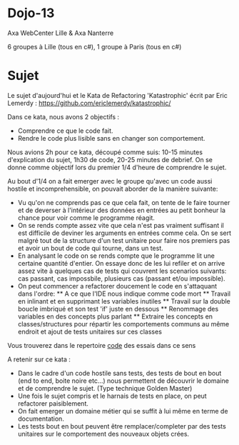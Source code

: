 # Dojo-13

Axa WebCenter Lille & Axa Nanterre

6 groupes à Lille (tous en c#), 1 groupe à Paris (tous en c#)

# Sujet
Le sujet d'aujourd'hui et le Kata de Refactoring 'Katastrophic' écrit par Eric Lemerdy : https://github.com/ericlemerdy/katastrophic/

Dans ce kata, nous avons 2 objectifs :
  * Comprendre ce que le code fait.
  * Rendre le code plus lisible sans en changer son comportement.

Nous avions 2h pour ce kata, découpé comme suis: 10-15 minutes d'explication du sujet, 1h30 de code, 20-25 minutes de debrief.
On se donne comme objectif lors du premier 1/4 d'heure de comprendre le sujet.

Au bout d'1/4 on a fait emerger avec le groupe qu'avec un code aussi hostile et incomprehensible, on pouvait aborder de la manière suivante:

* Vu qu'on ne comprends pas ce que cela fait, on tente de le faire tourner et de deverser à l'intérieur des données en entrées au petit bonheur la chance pour voir comme le programme réagit.
* On se rends compte assez vite que cela n'est pas vraiment suffisant il est difficile de deviner les arguments en entrées comme cela. On se sert malgré tout de la structure d'un test unitaire pour faire nos premiers pas et avoir un bout de code qui tourne, dans un test.
* En analysant le code on se rends compte que le programme lit une certaine quantité d'entier. On essaye donc de les lui refiler et on arrive assez vite à quelques cas de tests qui couvrent les scenarios suivants: cas passant, cas impossbile, plusieurs cas (passant et/ou impossible). 
* On peut commencer a refactorer doucement le code en s'attaquant dans l'ordre:
** A ce que l'IDE nous indique comme code mort
** Travail en inlinant et en supprimant les variables inutiles
** Travail sur la double boucle imbriqué et son test 'if' juste en dessous
** Renommage des variables en des concepts plus parlant
** Extraire les concepts en classes/structures pour répartir les comportements communs au même endroit et ajout de tests unitaires sur ces classes

Vous trouverez dans le repertoire [code](https://github.com/AxaWebCenter/Dojo-13/tree/master/code) des essais dans ce sens

A retenir sur ce kata :
* Dans le cadre d'un code hostile sans tests, des tests de bout en bout (end to end, boite noire etc...) nous permettent de découvrir le domaine et de comprendre le sujet. (Type technique Golden Master)
* Une fois le sujet compris et le harnais de tests en place, on peut refactorer paisiblement.
* On fait emerger un domaine métier qui se suffit à lui même en terme de documentation.
* Les tests bout en bout peuvent être remplacer/completer par des tests unitaires sur le comportement des nouveaux objets crées.





